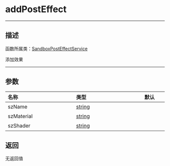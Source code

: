 # addPostEffect
-----------------------------------------------------------------------------------------
## 描述

函数所属类：[SandboxPostEffectService](/Api/Class/Effect/SandboxPostEffectService.md)

添加效果

-----------------------------------------------------------------------------------------
## 参数

|<div style="width:200px">**名称**</div>|<div style="width:200px">**类型**</div>|<div style="width:200px">**默认**</div>|<div style="width:345px">**描述**</div>|
|:--------------------|:--------------------|:--------------------|:--------------------|
|szName|[string](/Api/DataType/string.md)||效果标识符|
|szMaterial|[string](/Api/DataType/string.md)||效果素材|
|szShader|[string](/Api/DataType/string.md)||效果着色器|


## 返回

无返回值